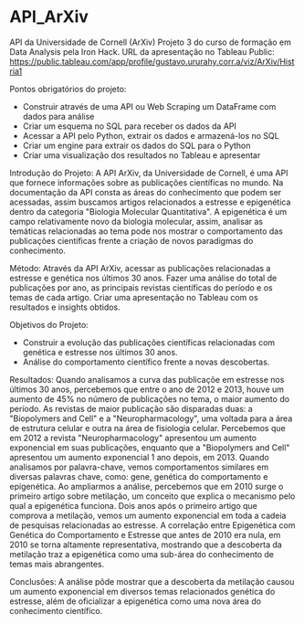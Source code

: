 # API_ArXiv
API da Universidade de Cornell (ArXiv)
Projeto 3 do curso de formação em Data Analysis pela Iron Hack.
URL da apresentação no Tableau Public: https://public.tableau.com/app/profile/gustavo.ururahy.corr.a/viz/ArXiv/Histria1

Pontos obrigatórios do projeto:
  - Construir através de uma API ou Web Scraping um DataFrame com dados para análise
  - Criar um esquema no SQL para receber os dados da API
  - Acessar a API pelo Python, extrair os dados e armazená-los no SQL
  - Criar um engine para extrair os dados do SQL para o Python
  - Criar uma visualização dos resultados no Tableau e apresentar

Introdução do Projeto:
  A API ArXiv, da Universidade de Cornell, é uma API que fornece informações sobre as publicações científicas no mundo. Na documentação da API consta as áreas do conhecimento que podem ser acessadas, assim buscamos artigos relacionados a estresse e epigenética dentro da categoria "Biologia Molecular Quantitativa".
  A epigenética é um campo relativamente novo da biologia molecular, assim, analisar as temáticas relacionadas ao tema pode nos mostrar o comportamento das publicações científicas frente a criação de novos paradigmas do conhecimento.
  
Método:
  Através da API ArXiv, acessar as publicações relacionadas a estresse e genética nos últimos 30 anos.
  Fazer uma análise do total de publicações por ano, as principais revistas científicas do período e os temas de cada artigo.
  Criar uma apresentação no Tableau com os resultados e insights obtidos.
  
Objetivos do Projeto:
  - Construir a evolução das publicações científicas relacionadas com genética e estresse nos últimos 30 anos. 
  - Análise do comportamento científico frente a novas descobertas.

Resultados:
  Quando analisamos a curva das publicaçõe em estresse nos últimos 30 anos, percebemos que entre o ano de 2012 e 2013, houve um aumento de 45% no número de publicações no tema, o maior aumento do período.
  As revistas de maior publicação são disparadas duas: a "Biopolymers and Cell" e a "Neuropharmacology", uma voltada para a área de estrutura celular e outra na área de fisiologia celular.
  Percebemos que em 2012 a revista "Neuropharmacology" apresentou um aumento exponencial em suas publicações, enquanto que a "Biopolymers and Cell" apresentou um aumento exponencial 1 ano depois, em 2013.
  Quando analisamos por palavra-chave, vemos comportamentos similares em diversas palavras chave, como: gene, genética do comportamento e epigenética.
  Ao ampliarmos a análise, percebemos que em 2010 surge o primeiro artigo sobre metilação, um conceito que explica o mecanismo pelo qual a epigenética funciona.
  Dois anos após o primeiro artigo que comprova a metilação, vemos um aumento exponencial em toda a cadeia de pesquisas relacionadas ao estresse.
  A correlação entre Epigenética com Genética do Comportamento e Estresse que antes de 2010 era nula, em 2010 se torna altamente representativa, mostrando que a descoberta da metilação traz a epigenética como uma sub-área do conhecimento de temas mais abrangentes.
  
Conclusões:
  A análise pôde mostrar que a descoberta da metilação causou um aumento exponencial em diversos temas relacionados genética do estresse, além de oficializar a epigenética como uma nova área do conhecimento científico.



